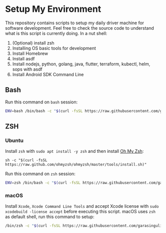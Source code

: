 # Setup My Environment

This repository contains scripts to setup my daily driver machine for software development. Feel free to check the source code to understand what is this script is currently doing. In a nut shell:

1. (Optional) install zsh
2. Installing OS basic tools for development
3. Install Homebrew
4. Install asdf
5. Install nodejs, python, golang, java, flutter, terraform, kubectl, helm, sops with asdf
6. Install Android SDK Command Line

## Bash

Run this command on `bash` session:

```bash
ENV=bash /bin/bash -c "$(curl -fsSL https://raw.githubusercontent.com/garasingulik/setupmyenv/main/ubuntu.sh)"
```

## ZSH

### Ubuntu

Install `zsh` with `sudo apt install -y zsh` and then install [Oh My Zsh](https://ohmyz.sh/):

```
sh -c "$(curl -fsSL https://raw.github.com/ohmyzsh/ohmyzsh/master/tools/install.sh)"
```

Run this command on `zsh` session:

```zsh
ENV=zsh /bin/bash -c "$(curl -fsSL https://raw.githubusercontent.com/garasingulik/setupmyenv/main/ubuntu.sh)"
```

### macOS

Install `Xcode`, `Xcode Command Line Tools` and accept Xcode license with `sudo xcodebuild -license accept` before executing this script. macOS uses `zsh` as default shell, run this command to setup:

```zsh
/bin/zsh -c "$(curl -fsSL https://raw.githubusercontent.com/garasingulik/setupmyenv/main/macos.sh)"
```
